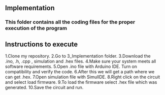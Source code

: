 ## Implementation
### This folder contains all the coding files for the proper execution of the program

## Instructions to execute
 1.Clone my repository.
 2.Go to 3_Implementation folder.
 3.Download the .ino, .h, .cpp , simulation and .hex files.
 4.Make sure your system meets all software requirements.
 5.Open .ino file with Arduino IDE. Turn on compatibility and verify the code.
 6.After this we will get a path where we can get .hex.
 7.Open simulation file with SimulIDE.
 8.Right click on the circuit and select load firmware.
 9.To load the firmware select .hex file which was generated.
 10.Save the circuit and run.
